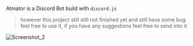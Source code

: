  Atmator is a Discord Bot build with `discord.js`
>however this project still still not finished yet and still have some bug  feel free to use it, if you have any suggestions feel free to send into it

![Screenshot_2](https://user-images.githubusercontent.com/14804951/126911694-53b567a1-a419-4d95-93b0-81968bbccc00.png)
